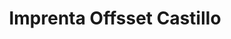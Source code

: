 ---
title: "Imprenta Offsset Castillo"
url: /villa-canales/imprenta-offsset-castillo/
shop: copyshop
---